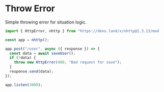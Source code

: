 # Throw Error

Simple throwing error for situation logic.

```js
import { HttpError, nhttp } from "https://deno.land/x/nhttp@1.3.13/mod.ts";

const app = nhttp();

app.post("/user", async ({ response }) => {
  const data = await saveUser();
  if (!data) {
    throw new HttpError(400, "Bad request for save");
  }
  response.send(data);
});

app.listen(3000);
```
